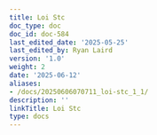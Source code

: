 ```yaml
---
title: Loi Stc
doc_type: doc
doc_id: doc-584
last_edited_date: '2025-05-25'
last_edited_by: Ryan Laird
version: '1.0'
weight: 2
date: '2025-06-12'
aliases:
- /docs/20250606070711_loi-stc_1_1/
description: ''
linkTitle: Loi Stc
type: docs
---
```


